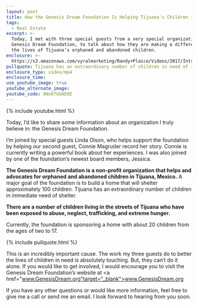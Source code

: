 ```yaml
---
layout: post
title: How the Genesis Dream Foundation Is Helping Tijuana's Children in Need
tags:
  - Real Estate
excerpt: >-
  Today, I met with three special guests from a very special organization, the
  Genesis Dream Foundation, to talk about how they are making a difference in
  the lives of Tijuana’s orphaned and abandoned children.
enclosure: >-
  https://s3.amazonaws.com/vyralmarketing/Randy+Plaice/Videos/2017/Introducing+The+Genesis+Dream+Foundation+-+Santa+Clarita+Real+Estate+Agent.mp4
pullquote: Tijuana has an extraordinary number of children in need of immediate shelter.
enclosure_type: video/mp4
enclosure_time:
use_youtube_image: true
youtube_alternate_image:
youtube_code: 8NsKfUUAE6E
---
```



{% include youtube.html %}

Today, I’d like to share some information about an organization I truly believe in: the Genesis Dream Foundation.

I’m joined by special guests Linda Olson, who helps support the foundation by helping our second guest, Connie Magruder record her story. Connie is currently writing a powerful book about her experiences. I was also joined by one of the foundation’s newest board members, Jessica.

**The Genesis Dream Foundation is a non-profit organization that helps and advocates for orphaned and abandoned children in Tijuana, Mexico.** A major goal of the foundation is to build a home that will shelter approximately 100 children. Tijuana has an extraordinary number of children in immediate need of shelter.

**There are a number of children living in the streets of Tijuana who have been exposed to abuse, neglect, trafficking, and extreme hunger.**

Currently, the foundation is sponsoring a home with about 20 children from the ages of two to 17.

{% include pullquote.html %}

This is an incredibly important cause. The work my three guests do to better the lives of children in need is absolutely touching. But, they can’t do it alone. If you would like to get involved, I would encourage you to visit the Genesis Dream Foundation’s website at <a href="www.GenesisDream.org"target="_blank">www.GenesisDream.org</a>

If you have any other questions or would like more information, feel free to give me a call or send me an email. I look forward to hearing from you soon.